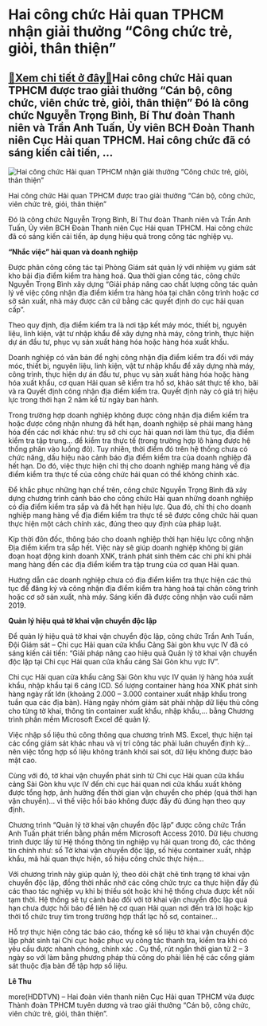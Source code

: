 Hai công chức Hải quan TPHCM nhận giải thưởng “Công chức trẻ, giỏi, thân thiện”
===============================================================================

[:gift:Xem chi tiết ở đây:gift:](https://hddtvn.com/hai-cong-chuc-hai-quan-tphcm-nhan-giai-thuong-cong-chuc-tre-gioi-than-thien/)Hai công chức Hải quan TPHCM được trao giải thưởng “Cán bộ, công chức, viên chức trẻ, giỏi, thân thiện” Đó là công chức Nguyễn Trọng Bình, Bí Thư đoàn Thanh niên và Trần Anh Tuấn, Ủy viên BCH Đoàn Thanh niên Cục Hải quan TPHCM. Hai công chức đã có sáng kiến cải tiến, …
-----------------------------------------------------------------------------------------------------------------------------------------------------------------------------------------------------------------------------------------------------------------------------





![Hai công chức Hải quan TPHCM nhận giải thưởng “Công chức trẻ, giỏi, thân thiện”](https://haiquanonline.com.vn/stores/news_dataimages/hoalt/102020/19/12/in_article/3453_IMG_20201010_102131.jpg?rt=20201019123455 "Hai công chức Hải quan TPHCM nhận giải thưởng “Công chức trẻ, giỏi, thân thiện”")


Hai công chức Hải quan TPHCM được trao giải thưởng “Cán bộ, công chức, viên chức trẻ, giỏi, thân thiện”



Đó là công chức Nguyễn Trọng Bình, Bí Thư đoàn Thanh niên và Trần Anh Tuấn, Ủy viên BCH Đoàn Thanh niên Cục Hải quan TPHCM. Hai công chức đã có sáng kiến cải tiến, áp dụng hiệu quả trong công tác nghiệp vụ.


**“Nhắc việc” hải quan và doanh nghiệp**


Được phân công công tác tại Phòng Giám sát quản lý với nhiệm vụ giám sát kho bãi địa điểm kiểm tra hàng hoá. Qua thời gian công tác, công chức Nguyễn Trọng Bình xây dựng “Giải pháp nâng cao chất lượng công tác quản lý về việc công nhận địa điểm kiểm tra hàng hóa tại chân công trình hoặc cơ sở sản xuất, nhà máy được căn cứ bằng các quyết định do cục hải quan cấp”.


Theo quy định, địa điểm kiểm tra là nơi tập kết máy móc, thiết bị, nguyên liệu, linh kiện, vật tư nhập khẩu để xây dựng nhà máy, công trình, thực hiện dự án đầu tư, phục vụ sản xuất hàng hóa hoặc hàng hóa xuất khẩu.


Doanh nghiệp có văn bản đề nghị công nhận địa điểm kiểm tra đối với máy móc, thiết bị, nguyên liệu, linh kiện, vật tư nhập khẩu để xây dựng nhà máy, công trình, thực hiện dự án đầu tư, phục vụ sản xuất hàng hóa hoặc hàng hóa xuất khẩu, cơ quan Hải quan sẽ kiểm tra hồ sơ, khảo sát thực tế kho, bãi và ra Quyết định công nhận địa điểm kiểm tra. Quyết định này có giá trị hiệu lực trong thời hạn 2 năm kể từ ngày ban hành.


Trong trường hợp doanh nghiệp không được công nhận địa điểm kiểm tra hoặc được công nhận nhưng đã hết hạn, doanh nghiệp sẽ phải mang hàng hóa đến các nơi khác như: trụ sở chi cục hải quan nơi làm thủ tục, địa điểm kiểm tra tập trung… để kiểm tra thực tế (trong trường hợp lô hàng được hệ thống phân vào luồng đỏ). Tuy nhiên, thời điểm đó trên hệ thống chưa có chức năng, dấu hiệu nào cảnh báo địa điểm kiểm tra của doanh nghiệp đã hết hạn. Do đó, việc thực hiện chỉ thị cho doanh nghiệp mang hàng về địa điểm kiểm tra thực tế của công chức hải quan có thể không chính xác.


Để khắc phục những hạn chế trên, công chức Nguyễn Trọng Bình đã xây dựng chương trình cảnh báo cho công chức Hải quan những doanh nghiệp có địa điểm kiểm tra sắp và đã hết hạn hiệu lực. Qua đó, chỉ thị cho doanh nghiệp mang hàng về địa điểm kiểm tra thực tế sẽ được công chức hải quan thực hiện một cách chính xác, đúng theo quy định của pháp luật.


Kịp thời đôn đốc, thông báo cho doanh nghiệp thời hạn hiệu lực công nhận Địa điểm kiểm tra sắp hết. Việc này sẽ giúp doanh nghiệp không bị gián đoạn hoạt động kinh doanh XNK, tránh phát sinh thêm các chi phí khi phải mang hàng đến các địa điểm kiểm tra tập trung của cơ quan Hải quan.


Hướng dẫn các doanh nghiệp chưa có địa điểm kiểm tra thực hiện các thủ tục để đăng ký và công nhận địa điểm kiểm tra hàng hoá tại chân công trình hoặc cơ sở sản xuất, nhà máy. Sáng kiến đã được công nhận vào cuối năm 2019.


**Quản lý hiệu quả tờ khai vận chuyển độc lập**


Để quản lý hiệu quả tờ khai vận chuyển độc lập, công chức Trần Anh Tuấn, Đội Giám sát – Chi cục Hải quan cửa khẩu Cảng Sài gòn khu vực IV đã có sáng kiến cải tiến: “Giải pháp nâng cao hiệu quả Quản lý tờ khai vận chuyển độc lập tại Chi cục Hải quan cửa khẩu cảng Sài Gòn khu vực IV”.


Chi cục Hải quan cửa khẩu cảng Sài Gòn khu vực IV quản lý hàng hóa xuất khẩu, nhập khẩu tại 6 cảng ICD. Số lượng container hàng hóa XNK phát sinh hàng ngày rất lớn (khoảng 2.000 – 3.000 container xuất nhập khẩu trong tuần qua các địa bàn). Hàng ngày nhóm giám sát phải nhập dữ liệu thủ công cho từng tờ khai, thông tin container xuất khẩu, nhập khẩu,… bằng Chương trình phần mềm Microsoft Excel để quản lý.


Việc nhập số liệu thủ công thông qua chương trình MS. Excel, thực hiện tại các cổng giám sát khác nhau và vị trí công tác phải luân chuyển định kỳ… nên việc tổng hợp số liệu không tránh khỏi sai sót, dữ liệu không được bảo mật cao.


Cùng với đó, tờ khai vận chuyển phát sinh từ Chi cục Hải quan cửa khẩu cảng Sài Gòn khu vực IV đến chi cục hải quan nơi cửa khẩu xuất không được tổng hợp, ảnh hưởng đến thời gian vận chuyển cho phép (quá thời hạn vận chuyển)… vì thế việc hồi báo không được đầy đủ đúng hạn theo quy định.


Chương trình “Quản lý tờ khai vận chuyển độc lập” được công chức Trần Anh Tuấn phát triển bằng phần mềm Microsoft Access 2010. Dữ liệu chương trình được lấy từ Hệ thống thông tin nghiệp vụ hải quan trong đó, các thông tin chính như: số Tờ khai vận chuyển độc lập, số hiệu container xuất, nhập khẩu, mã hải quan thực hiện, số hiệu công chức thực hiện…


Với chương trình này giúp quản lý, theo dõi chặt chẽ tình trạng tờ khai vận chuyển độc lập, đồng thời nhắc nhở các công chức trực ca thực hiện đầy đủ các thao tác nghiệp vụ khi bị thiếu sót hoặc khi hệ thống chưa được kết nối tạm thời. Hệ thống sẽ tự cảnh báo đối với tờ khai vận chuyển độc lập quá hạn chưa được hồi báo để liên hệ cơ quan Hải quan nơi đến trả lời hoặc kịp thời tổ chức truy tìm trong trường hợp thất lạc hồ sơ, container…


Hỗ trợ thực hiện công tác báo cáo, thống kê số liệu tờ khai vận chuyển độc lập phát sinh tại Chi cục hoặc phục vụ công tác thanh tra, kiểm tra khi có yêu cầu được nhanh chóng, chính xác . Cụ thể, rút ngắn thời gian từ 2 – 3 ngày so với làm bằng phương pháp thủ công do phải liên hệ các cổng giám sát thuộc địa bàn để tập hợp số liệu.




**Lê Thu**



more(HDDTVN) – Hai đoàn viên thanh niên Cục Hải quan TPHCM vừa được Thành đoàn TPHCM tuyên dương và trao giải thưởng “Cán bộ, công chức, viên chức trẻ, giỏi, thân thiện”.


